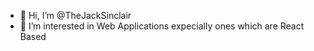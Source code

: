 - 👋 Hi, I’m @TheJackSinclair
- 👀 I’m interested in Web Applications expecially ones which are React Based
